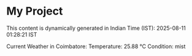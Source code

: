 # My Project

This content is dynamically generated in Indian Time (IST): 2025-08-11 01:28:21 IST


Current Weather in Coimbatore:
Temperature: 25.88 °C
Condition: mist
